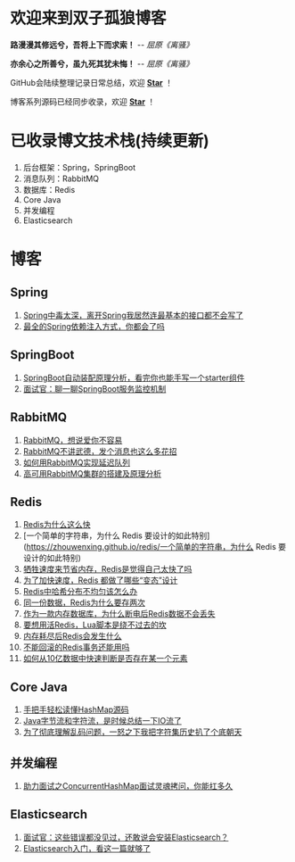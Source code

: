 # 欢迎来到双子孤狼博客

__路漫漫其修远兮，吾将上下而求索！__  -- _屈原《离骚》_

__亦余心之所善兮，虽九死其犹未悔！__  -- _屈原《离骚》_

GitHub会陆续整理记录日常总结，欢迎 [**Star**](https://github.com/zhouwenxing/zhouwenxing.github.io) ！

博客系列源码已经同步收录，欢迎 [**Star**](https://github.com/zhouwenxing/lonely-wolf-note.git) ！

# 已收录博文技术栈(持续更新)
1. 后台框架：Spring，SpringBoot
2. 消息队列：RabbitMQ
3. 数据库：Redis
4. Core Java
5. 并发编程
6. Elasticsearch

# 博客
## Spring
1. [Spring中毒太深，离开Spring我居然连最基本的接口都不会写了](https://zhouwenxing.github.io/spring/Spring中毒太深，离开Spring我居然连最基本的接口都不会写了)
2. [最全的Spring依赖注入方式，你都会了吗](https://zhouwenxing.github.io/spring/最全的Spring依赖注入方式，你都会了吗)

## SpringBoot

1. [SpringBoot自动装配原理分析，看完你也能手写一个starter组件](https://zhouwenxing.github.io/springboot/SpringBoot自动装配原理分析，看完你也能手写一个starter组件)
2. [面试官：聊一聊SpringBoot服务监控机制](https://zhouwenxing.github.io/springboot/面试官：聊一聊SpringBoot服务监控机制)

## RabbitMQ
1. [RabbitMQ，想说爱你不容易](https://zhouwenxing.github.io/mq/rabbitmq/RabbitMQ，想说爱你不容易(附详细安装教程))
2. [RabbitMQ不讲武德，发个消息也这么多花招](https://zhouwenxing.github.io/mq/rabbitmq/RabbitMQ不讲武德，发个消息也这么多花招)
3. [如何用RabbitMQ实现延迟队列](https://zhouwenxing.github.io/mq/rabbitmq/如何用RabbitMQ实现延迟队列)
4. [高可用RabbitMQ集群的搭建及原理分析](https://zhouwenxing.github.io/mq/rabbitmq/高可用RabbitMQ集群的搭建及原理分析)

## Redis

1. [Redis为什么这么快](https://zhouwenxing.github.io/redis/Redis为什么这么快)
2. [一个简单的字符串，为什么 Redis 要设计的如此特别](https://zhouwenxing.github.io/redis/一个简单的字符串，为什么 Redis 要设计的如此特别)
3. [牺牲速度来节省内存，Redis是觉得自己太快了吗](https://zhouwenxing.github.io/redis/牺牲速度来节省内存，Redis是觉得自己太快了吗)
4. [为了加快速度，Redis 都做了哪些“变态”设计](https://zhouwenxing.github.io/redis/为了加快速度，Redis都做了哪些变态设计)
5. [Redis中哈希分布不均匀该怎么办](https://zhouwenxing.github.io/redis/Redis中哈希分布不均匀该怎么办)
6. [同一份数据，Redis为什么要存两次](https://zhouwenxing.github.io/redis/同一份数据，Redis为什么要存两次)
7. [作为一款内存数据库，为什么断电后Redis数据不会丢失](https://zhouwenxing.github.io/redis/作为一款内存数据库，为什么断电后Redis数据不会丢失)
8. [要想用活Redis，Lua脚本是绕不过去的坎](https://zhouwenxing.github.io/redis/要想用活Redis，Lua脚本是绕不过去的坎)
9. [内存耗尽后Redis会发生什么](https://zhouwenxing.github.io/redis/内存耗尽后Redis会发生什么)
10. [不能回滚的Redis事务还能用吗](https://zhouwenxing.github.io/redis/不能回滚的Redis事务还能用吗)
11. [如何从10亿数据中快速判断是否存在某一个元素](https://zhouwenxing.github.io/redis/如何从10亿数据中快速判断是否存在某一个元素)

## Core Java

1. [手把手轻松读懂HashMap源码](https://zhouwenxing.github.io/corejava/手把手轻松读懂HashMap源码)
2. [Java字节流和字符流，是时候总结一下IO流了](https://zhouwenxing.github.io/corejava/Java字节流和字符流，是时候总结一下IO流了)
3. [为了彻底理解乱码问题，一怒之下我把字符集历史扒了个底朝天](https://zhouwenxing.github.io/corejava/为了彻底理解乱码问题，一怒之下我把字符集历史扒了个底朝天)

## 并发编程

1. [助力面试之ConcurrentHashMap面试灵魂拷问，你能扛多久](https://zhouwenxing.github.io/concurrent/助力面试之ConcurrentHashMap面试灵魂拷问，你能扛多久)

## Elasticsearch

1. [面试官：这些错误都没见过，还敢说会安装Elasticsearch？](https://zhouwenxing.github.io/Elasticsearch/面试官：这些错误都没见过，还敢说会安装Elasticsearch？)
2. [Elasticsearch入门，看这一篇就够了](https://zhouwenxing.github.io/Elasticsearch/Elasticsearch入门，看这一篇就够了)

